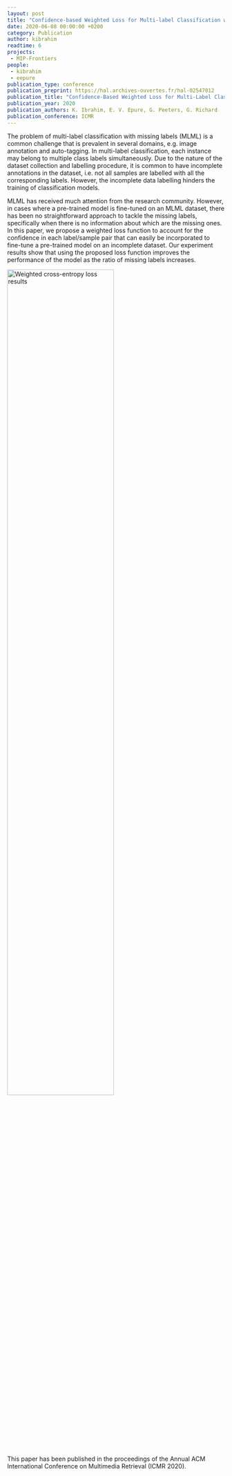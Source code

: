 ```yaml
---
layout: post
title: "Confidence-based Weighted Loss for Multi-label Classification with Missing Labels"
date: 2020-06-08 00:00:00 +0200
category: Publication
author: kibrahim
readtime: 6
projects:
 - MIP-Frontiers
people:
 - kibrahim
 - eepure
publication_type: conference
publication_preprint: https://hal.archives-ouvertes.fr/hal-02547012
publication_title: "Confidence-Based Weighted Loss for Multi-Label Classification with Missing Labels"
publication_year: 2020
publication_authors: K. Ibrahim, E. V. Epure, G. Peeters, G. Richard
publication_conference: ICMR
---
```


The problem of multi-label classification with missing labels (MLML) is a common challenge that is prevalent in several domains, e.g. image annotation and auto-tagging. In multi-label classification, each instance may belong to multiple class labels simultaneously. Due to the nature of the dataset collection and labelling procedure, it is common to have incomplete annotations in the dataset, i.e. not all samples are labelled with all the corresponding labels. However, the incomplete data labelling hinders the training of classification models. 

MLML has received much attention from the research community. However, in cases where a pre-trained model is fine-tuned on an MLML dataset, there has been no straightforward approach to tackle the missing labels, specifically when there is no information about which are the missing ones. In this paper, we propose a weighted loss function to account for the confidence in each label/sample pair that can easily be incorporated to fine-tune a pre-trained model on an incomplete dataset. Our experiment results show that using the proposed loss function improves the performance of the model as the ratio of missing labels increases.

<div class="publication-illustration">
    <img
        style="width: 70%;"
        src="{{ '/static/images/publis/ibrahim20icmr/ibrahim20icmr.png' | prepend: site.url }}"
        alt="Weighted cross-entropy loss results"/>
</div>

This paper has been published in the proceedings of the Annual ACM International Conference on Multimedia Retrieval (ICMR 2020). 
 
